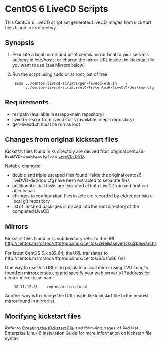 CentOS 6 LiveCD Scripts
=======================

This CentOS 6 LiveCD script set generates LiveCD images from kickstart
files found in ks directory.

Synopsis
--------

1. Populate a local mirror and point centos.mirror.local to your
   server's address in /etc/hosts; or change the mirror URL inside the
   kickstart file you want to use (see Mirrors below)

2. Run the script using sudo or as root, out of tree

        sudo ../centos-livecd-scripts/gen-livecd-el6.sh    \
             ../centos-livecd-scripts/el6/ks/centos6-liveDVD-desktop.cfg

Requirements
------------

* realpath (available in esrepo-main repository)
* livecd-creator from livecd-tools (available in epel repository)
* gen-livecd.sh must be run as root

Changes from original kickstart files
-------------------------------------

Kickstart files found in ks directory are derived from original
centos6-liveDVD-desktop.cfg from [LiveCD-DVD](http://people.centos.org/arrfab/CentOS6/LiveCD-DVD/).

Notable changes:

* double and triple escaped files found inside the original
  centos6-liveDVD-desktop.cfg have been extracted to separate
  files
* additional install tasks are executed at both LiveCD run and first run
  after install
* changes to configuration files in /etc are recorded by etckeeper into
  a local git repository
* list of installed packages is placed into the root directory of the
  completed LiveCD

Mirrors
-------

Kickstart files found in ks subdirectory refer to the URL
http://centos.mirror.local/ftp/pub/linux/centos/\$releasever/os/\$basearch/.

For latest CentOS 6.x x86_64, the URL translates to
http://centos.mirror.local/ftp/pub/linux/centos/6/os/x86_64/

One way to use this URL is to populate a local mirror using DVD images found on
[mirror.centos.org](http://mirror.centos.org/centos/6/isos/x86_64/)
and specify your web server's IP address for centos.mirror.local
name

        10.11.12.13    centos.mirror.local

Another way is to change the URL inside the kickstart file
to the nearest mirror found in [mirrorlist](http://mirrorlist.centos.org/?release=6&arch=x86_64&repo=os).

Modifying kickstart files
-------------------------

Refer to [Creating the Kickstart File](https://access.redhat.com/documentation/en-US/Red_Hat_Enterprise_Linux/6/html/Installation_Guide/s1-kickstart2-file.html)
and following pages of Red Hat Enterprise Linux 6 Installation Guide for
more information on kickstart file syntax.

